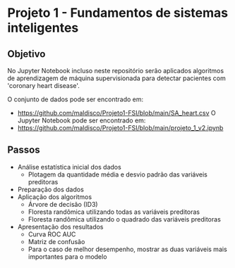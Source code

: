 # Projeto 1 - Fundamentos de sistemas inteligentes

## Objetivo

No Jupyter Notebook incluso neste repositório serão aplicados algoritmos de aprendizagem de máquina supervisionada para detectar pacientes com 'coronary heart disease'.

O conjunto de dados pode ser encontrado em:
* https://github.com/maldisco/Projeto1-FSI/blob/main/SA_heart.csv
O Jupyter Notebook pode ser encontrado em:
* https://github.com/maldisco/Projeto1-FSI/blob/main/projeto_1_v2.ipynb

## Passos

* Análise estatística inicial dos dados
    * Plotagem da quantidade média e desvio padrão das variáveis preditoras
* Preparação dos dados
* Aplicação dos algoritmos
    * Árvore de decisão (ID3)
    * Floresta randômica utilizando todas as variáveis preditoras
    * Floresta randômica utilizando o quadrado das variáveis preditoras
* Apresentação dos resultados
    * Curva ROC AUC
    * Matriz de confusão
    * Para o caso de melhor desempenho, mostrar as duas variáveis mais importantes para o modelo

